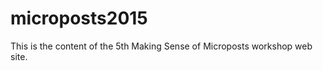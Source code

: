 microposts2015
==============

This is the content of the 5th Making Sense of Microposts workshop web site.
